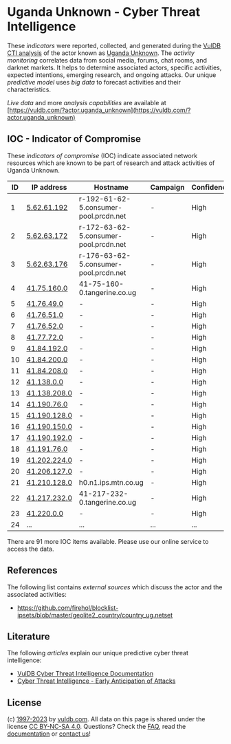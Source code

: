 # Uganda Unknown - Cyber Threat Intelligence

These _indicators_ were reported, collected, and generated during the [VulDB CTI analysis](https://vuldb.com/?kb.cti) of the actor known as [Uganda Unknown](https://vuldb.com/?actor.uganda_unknown). The _activity monitoring_ correlates data from social media, forums, chat rooms, and darknet markets. It helps to determine associated actors, specific activities, expected intentions, emerging research, and ongoing attacks. Our unique _predictive model_ uses _big data_ to forecast activities and their characteristics.

_Live data_ and more _analysis capabilities_ are available at [https://vuldb.com/?actor.uganda_unknown](https://vuldb.com/?actor.uganda_unknown)

## IOC - Indicator of Compromise

These _indicators of compromise_ (IOC) indicate associated network resources which are known to be part of research and attack activities of Uganda Unknown.

ID | IP address | Hostname | Campaign | Confidence
-- | ---------- | -------- | -------- | ----------
1 | [5.62.61.192](https://vuldb.com/?ip.5.62.61.192) | r-192-61-62-5.consumer-pool.prcdn.net | - | High
2 | [5.62.63.172](https://vuldb.com/?ip.5.62.63.172) | r-172-63-62-5.consumer-pool.prcdn.net | - | High
3 | [5.62.63.176](https://vuldb.com/?ip.5.62.63.176) | r-176-63-62-5.consumer-pool.prcdn.net | - | High
4 | [41.75.160.0](https://vuldb.com/?ip.41.75.160.0) | 41-75-160-0.tangerine.co.ug | - | High
5 | [41.76.49.0](https://vuldb.com/?ip.41.76.49.0) | - | - | High
6 | [41.76.51.0](https://vuldb.com/?ip.41.76.51.0) | - | - | High
7 | [41.76.52.0](https://vuldb.com/?ip.41.76.52.0) | - | - | High
8 | [41.77.72.0](https://vuldb.com/?ip.41.77.72.0) | - | - | High
9 | [41.84.192.0](https://vuldb.com/?ip.41.84.192.0) | - | - | High
10 | [41.84.200.0](https://vuldb.com/?ip.41.84.200.0) | - | - | High
11 | [41.84.208.0](https://vuldb.com/?ip.41.84.208.0) | - | - | High
12 | [41.138.0.0](https://vuldb.com/?ip.41.138.0.0) | - | - | High
13 | [41.138.208.0](https://vuldb.com/?ip.41.138.208.0) | - | - | High
14 | [41.190.76.0](https://vuldb.com/?ip.41.190.76.0) | - | - | High
15 | [41.190.128.0](https://vuldb.com/?ip.41.190.128.0) | - | - | High
16 | [41.190.150.0](https://vuldb.com/?ip.41.190.150.0) | - | - | High
17 | [41.190.192.0](https://vuldb.com/?ip.41.190.192.0) | - | - | High
18 | [41.191.76.0](https://vuldb.com/?ip.41.191.76.0) | - | - | High
19 | [41.202.224.0](https://vuldb.com/?ip.41.202.224.0) | - | - | High
20 | [41.206.127.0](https://vuldb.com/?ip.41.206.127.0) | - | - | High
21 | [41.210.128.0](https://vuldb.com/?ip.41.210.128.0) | h0.n1.ips.mtn.co.ug | - | High
22 | [41.217.232.0](https://vuldb.com/?ip.41.217.232.0) | 41-217-232-0.tangerine.co.ug | - | High
23 | [41.220.0.0](https://vuldb.com/?ip.41.220.0.0) | - | - | High
24 | ... | ... | ... | ...

There are 91 more IOC items available. Please use our online service to access the data.

## References

The following list contains _external sources_ which discuss the actor and the associated activities:

* https://github.com/firehol/blocklist-ipsets/blob/master/geolite2_country/country_ug.netset

## Literature

The following _articles_ explain our unique predictive cyber threat intelligence:

* [VulDB Cyber Threat Intelligence Documentation](https://vuldb.com/?kb.cti)
* [Cyber Threat Intelligence - Early Anticipation of Attacks](https://www.scip.ch/en/?labs.20201022)

## License

(c) [1997-2023](https://vuldb.com/?kb.changelog) by [vuldb.com](https://vuldb.com/?kb.about). All data on this page is shared under the license [CC BY-NC-SA 4.0](https://creativecommons.org/licenses/by-nc-sa/4.0/). Questions? Check the [FAQ](https://vuldb.com/?kb.faq), read the [documentation](https://vuldb.com/?kb) or [contact us](https://vuldb.com/?contact)!
